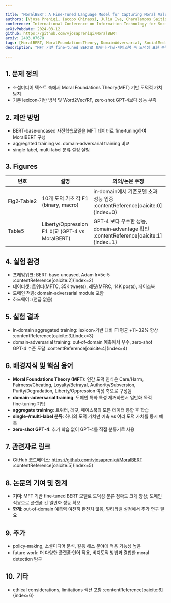 ```yaml
---

title: "MoralBERT: A Fine‑Tuned Language Model for Capturing Moral Values in Social Discussions"
authors: [Vjosa Preniqi, Iacopo Ghinassi, Julia Ive, Charalampos Saitis, Kyriaki Kalimeri]
conference: International Conference on Information Technology for Social Good (GoodIT), 2024
arXivPubdate: 2024-03-12
github: https://github.com/vjosapreniqi/MoralBERT
arxiv: 2403.07678
tags: [MoralBERT, MoralFoundationsTheory, DomainAdversarial, SocialMedia, MoralClassification]
description: "MFT 기반 fine‑tuned BERT로 트위터·레딧·페이스북 속 도덕성 표현 분류, lexicon 대비 +11~32% F1 개선"

---
```


## 1. 문제 정의
- 소셜미디어 텍스트 속에서 Moral Foundations Theory(MFT) 기반 도덕적 가치 탐지
- 기존 lexicon‑기반 방식 및 Word2Vec/RF, zero‑shot GPT‑4보다 성능 부족

## 2. 제안 방법
- BERT‑base‑uncased 사전학습모델을 MFT 데이터로 fine‑tuning하여 MoralBERT 구성
- aggregated training vs. domain‑adversarial training 비교
- single‑label, multi‑label 분류 설정 실험

## 3. Figures
| 번호 | 설명 | 의의/논문 주장 |
|--|--|--|
| Fig2‑Table2 | 10개 도덕 기초 각 F1 (binary, macro) | in‑domain에서 기존모델 초과 성능 입증 :contentReference[oaicite:0]{index=0} |
| Table5 | Liberty/Oppression F1 비교 (GPT‑4 vs MoralBERT) | GPT‑4 보다 우수한 성능, domain‑advantage 확인 :contentReference[oaicite:1]{index=1} |

## 4. 실험 환경
- 프레임워크: BERT‑base‑uncased, Adam lr=5e‑5 :contentReference[oaicite:2]{index=2}
- 데이터셋: 트위터(MFTC, 35K tweets), 레딧(MFRC, 14K posts), 페이스북
- 도메인 적응: domain‑adversarial module 포함 
- 하드웨어: (언급 없음)

## 5. 실험 결과
- in‑domain aggregated training: lexicon‑기반 대비 F1 평균 +11~32% 향상 :contentReference[oaicite:3]{index=3}
- domain‑adversarial training: out‑of‑domain 예측에서 우수, zero‑shot GPT‑4 수준 도달 :contentReference[oaicite:4]{index=4}

## 6. 배경지식 및 핵심 용어
- **Moral Foundations Theory (MFT)**: 인간 도덕 인식은 Care/Harm, Fairness/Cheating, Loyalty/Betrayal, Authority/Subversion, Purity/Degradation, Liberty/Oppression 여섯 축으로 구성됨
- **domain‑adversarial training**: 도메인 특화 특성 제거하면서 일반화 목적 fine‑tuning 기법
- **aggregate training**: 트위터, 레딧, 페이스북의 모든 데이터 통합 후 학습
- **single‑/multi‑label 분류**: 하나의 도덕 가치만 예측 vs 여러 도덕 가치를 동시 예측
- **zero‑shot GPT‑4**: 추가 학습 없이 GPT‑4를 직접 분류기로 사용

## 7. 관련자료 링크
- GitHub 코드베이스: https://github.com/vjosapreniqi/MoralBERT :contentReference[oaicite:5]{index=5}

## 8. 논문의 기여 및 한계
- **기여**: MFT 기반 fine‑tuned BERT 모델로 도덕성 분류 정확도 크게 향상; 도메인 적응으로 플랫폼 간 일반화 성능 확보
- **한계**: out‑of‑domain 예측력 여전히 완전치 않음, 멀티라벨 설정에서 추가 연구 필요

## 9. 추가
- policy‑making, 소셜미디어 분석, 갈등 해소 분야에 적용 가능성 높음
- future work: 더 다양한 플랫폼·언어 적용, 비지도적 방법과 결합한 moral detection 탐구

## 10. 기타
- ethical considerations, limitations 섹션 포함 :contentReference[oaicite:6]{index=6}
